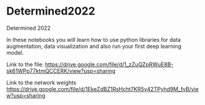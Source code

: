 # Determined2022
Determined 2022

In these notebooks you will learn how to use python libraries for data augmentation, data visualization and also run your first deep learning model.

Link to the file:
https://drive.google.com/file/d/1_zZuQZpRWuE8B-sk61WPp77ktmQCCERK/view?usp=sharing

Link to the network weights
https://drive.google.com/file/d/1EkeZdBZ1RsHcht7KR5y42TPyhd9M_fvB/view?usp=sharing
